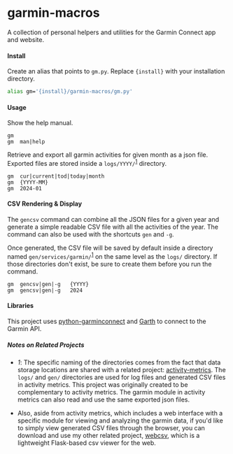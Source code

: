 # garmin-macros
A collection of personal helpers and utilities for the Garmin Connect app and website.

#### Install

Create an alias that points to `gm.py`. Replace `{install}` with your installation directory.

```bash
alias gm='{install}/garmin-macros/gm.py'
```

#### Usage

Show the help manual.

```console
gm
gm  man|help
```

Retrieve and export all garmin activities for given month as a json file. Exported files are stored inside a `logs/YYYY/`<sup>[1](#n1)</sup> directory. 

```console
gm  cur|current|tod|today|month
gm  {YYYY-MM}
gm  2024-01
```

#### CSV Rendering & Display

The `gencsv` command can combine all the JSON files for a given year and generate a simple readable CSV file with all the activities of the year. The command can also be used with the shortcuts `gen` and `-g`. 

Once generated, the CSV file will be saved by default inside a directory named `gen/services/garmin/`<sup>[1](#n1)</sup> on the same level as the `logs/` directory. If those directories don't exist, be sure to create them before you run the command.

> 

```console
gm  gencsv|gen|-g   {YYYY}
gm  gencsv|gen|-g   2024
```

#### Libraries

This project uses [python-garminconnect](https://github.com/cyberjunky/python-garminconnect) and [Garth](https://github.com/matin/garth) to connect to the Garmin API.

##### Notes on Related Projects

- <i id="n1">1</i>: The specific naming of the directories comes from the fact that data storage locations are shared with a related project: [activity-metrics](https://github.com/ryt/activity-metrics). The `logs/` and `gen/` directories are used for log files and generated CSV files in activity metrics. This project was originally created to be complementary to activity metrics. The garmin module in activity metrics can also read and use the same exported json files.

- Also, aside from activity metrics, which includes a web interface with a specific module for viewing and analyzing the garmin data, if you'd like to simply view generated CSV files through the browser, you can download and use my other related project, [webcsv](https://github.com/ryt/webcsv), which is a lightweight Flask-based csv viewer for the web.
